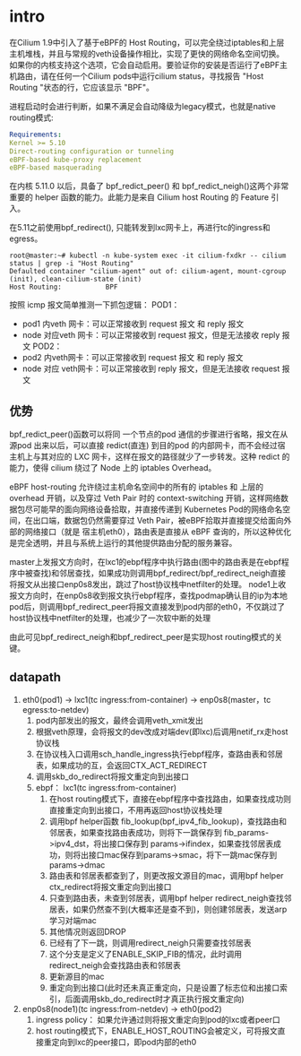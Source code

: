# intro
在Cilium 1.9中引入了基于eBPF的 Host Routing，可以完全绕过iptables和上层主机堆栈，并且与常规的veth设备操作相比，实现了更快的网络命名空间切换。如果你的内核支持这个选项，它会自动启用。要验证你的安装是否运行了eBPF主机路由，请在任何一个Cilium pods中运行cilium status，寻找报告 "Host Routing "状态的行，它应该显示 "BPF"。

进程启动时会进行判断，如果不满足会自动降级为legacy模式，也就是native routing模式: 
```yaml
Requirements:
Kernel >= 5.10
Direct-routing configuration or tunneling
eBPF-based kube-proxy replacement
eBPF-based masquerading
```

在内核 5.11.0 以后，具备了 ​​bpf_redict_peer()​​​ 和 ​​bpf_redict_neigh()​​ 这两个非常重要的 helper 函数的能力。此能力是来自 Cilium host Routing 的 Feature 引入。

在5.11之前使用bpf_redirect(), 只能转发到lxc网卡上，再进行tc的ingress和egress。

```shell
root@master:~# kubectl -n kube-system exec -it cilium-fxdkr -- cilium status | grep -i "Host Routing"
Defaulted container "cilium-agent" out of: cilium-agent, mount-cgroup (init), clean-cilium-state (init)
Host Routing:           BPF
```



按照 icmp 报文简单推测一下抓包逻辑：
POD1：
- pod1 内veth 网卡：可以正常接收到 request 报文 和 reply 报文
- node 对应veth 网卡：可以正常接收到 request 报文，但是无法接收 reply 报文
POD2：
- pod2 内veth网卡：可以正常接收到 request 报文 和 reply 报文
- node 对应 veth网卡：可以正常接收到 reply 报文，但是无法接收 request 报文

## 优势

bpf_redict_peer()函数可以将同 一个节点的pod 通信的步骤进行省略，报文在从源pod 出来以后，可以直接 redict(直连) 到目的pod 的内部网卡，而不会经过宿主机上与其对应的 LXC 网卡，这样在报文的路径就少了一步转发。这种 redict 的能力，使得 cilium 绕过了 Node 上的 iptables Overhead。

eBPF host-routing 允许绕过主机命名空间中的所有的 iptables 和 上层的overhead 开销，以及穿过 Veth Pair 时的 context-switching 开销，这样网络数据包尽可能早的面向网络设备拾取，并直接传递到 Kubernetes Pod的网络命名空间，在出口端，数据包仍然需要穿过 Veth Pair，被eBPF拾取并直接提交给面向外部的网络接口（就是 宿主机eth0），路由表是直接从 eBPF 查询的，所以这种优化是完全透明，并且与系统上运行的其他提供路由分配的服务兼容。

master上发报文方向时，在lxc1的ebpf程序中执行路由(图中的路由表是在ebpf程序中被查找)和邻居查找，如果成功则调用bpf_redirect/bpf_redirect_neigh直接将报文从出接口enp0s8发出，跳过了host协议栈中netfilter的处理。
node1上收报文方向时，在enp0s8收到报文执行ebpf程序，查找podmap确认目的ip为本地pod后，则调用bpf_redirect_peer将报文直接发到pod内部的eth0，不仅跳过了host协议栈中netfilter的处理，也减少了一次软中断的处理

由此可见bpf_redirect_neigh和bpf_redirect_peer是实现host routing模式的关键。

## datapath

1. eth0(pod1) -> lxc1(tc ingress:from-container) -> enp0s8(master，tc egress:to-netdev)
   1. pod内部发出的报文，最终会调用veth_xmit发出
   2. 根据veth原理，会将报文的dev改成对端dev(即lxc)后调用netif_rx走host协议栈
   3. 在协议栈入口调用sch_handle_ingress执行ebpf程序，查路由表和邻居表，如果成功的互，会返回CTX_ACT_REDIRECT
   4. 调用skb_do_redirect将报文重定向到出接口
   5. ebpf： lxc1(tc ingress:from-container)
      1. 在host routing模式下，直接在ebpf程序中查找路由，如果查找成功则直接重定向到出接口，不用再返回host协议栈处理
      2. 调用bpf helper函数 fib_lookup(bpf_ipv4_fib_lookup)，查找路由和邻居表，如果查找路由表成功，则将下一跳保存到 fib_params->ipv4_dst，将出接口保存到 params->ifindex，如果查找邻居表成功，则将出接口mac保存到params->smac，将下一跳mac保存到params->dmac
      3. 路由表和邻居表都查到了，则更改报文源目的mac，调用bpf helper ctx_redirect将报文重定向到出接口
      4. 只查到路由表，未查到邻居表，调用bpf helper redirect_neigh查找邻居表，如果仍然查不到(大概率还是查不到)，则创建邻居表，发送arp学习对端mac
      5. 其他情况则返回DROP
      6. 已经有了下一跳，则调用redirect_neigh只需要查找邻居表
      7. 这个分支是定义了ENABLE_SKIP_FIB的情况，此时调用redirect_neigh会查找路由表和邻居表
      8. 更新源目的mac
      9. 重定向到出接口(此时还未真正重定向，只是设置了标志位和出接口索引，后面调用skb_do_redirect时才真正执行报文重定向)
2. enp0s8(node1)(tc ingress:from-netdev) -> eth0(pod2)
   1. ingress policy： 如果允许通过则将报文重定向到pod的lxc或者peer口
   2. host routing模式下，ENABLE_HOST_ROUTING会被定义，可将报文直接重定向到lxc的peer接口，即pod内部的eth0
